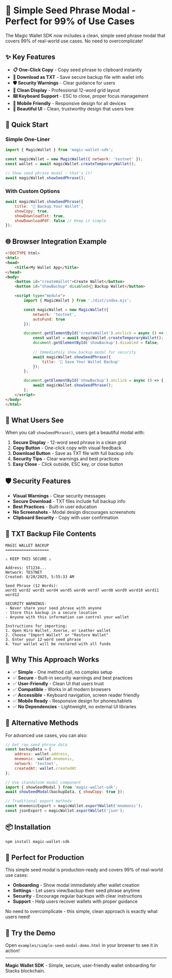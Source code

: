 # 🔑 Simple Seed Phrase Modal - Perfect for 99% of Use Cases

The Magic Wallet SDK now includes a clean, simple seed phrase modal that covers 99% of real-world use cases. No need to overcomplicate!

## ✨ Key Features

- **📋 One-Click Copy** - Copy seed phrase to clipboard instantly
- **📄 Download as TXT** - Save secure backup file with wallet info
- **🛡️ Security Warnings** - Clear guidance for users
- **🔐 Clean Display** - Professional 12-word grid layout
- **⌨️ Keyboard Support** - ESC to close, proper focus management
- **📱 Mobile Friendly** - Responsive design for all devices
- **🎨 Beautiful UI** - Clean, trustworthy design that users love

## 🚀 Quick Start

### Simple One-Liner

```javascript
import { MagicWallet } from 'magic-wallet-sdk';

const magicWallet = new MagicWallet({ network: 'testnet' });
const wallet = await magicWallet.createTemporaryWallet();

// Show seed phrase modal - that's it!
await magicWallet.showSeedPhrase();
```

### With Custom Options

```javascript
await magicWallet.showSeedPhrase({
    title: '💾 Backup Your Wallet',
    showCopy: true,
    showDownloadTxt: true,
    showDownloadPdf: false // Keep it simple
});
```

## 🌐 Browser Integration Example

```html
<!DOCTYPE html>
<html>
<head>
    <title>My Wallet App</title>
</head>
<body>
    <button id="createWallet">Create Wallet</button>
    <button id="showBackup" disabled>💾 Backup Wallet</button>

    <script type="module">
        import { MagicWallet } from './dist/index.mjs';

        const magicWallet = new MagicWallet({
            network: 'testnet',
            autoFund: true
        });

        document.getElementById('createWallet').onclick = async () => {
            const wallet = await magicWallet.createTemporaryWallet();
            document.getElementById('showBackup').disabled = false;
            
            // Immediately show backup modal for security
            await magicWallet.showSeedPhrase({
                title: '🔑 Save Your Wallet Backup'
            });
        };

        document.getElementById('showBackup').onclick = async () => {
            await magicWallet.showSeedPhrase();
        };
    </script>
</body>
</html>
```

## 📱 What Users See

When you call `showSeedPhrase()`, users get a beautiful modal with:

1. **Secure Display** - 12-word seed phrase in a clean grid
2. **Copy Button** - One-click copy with visual feedback
3. **Download Button** - Save as TXT file with full backup info
4. **Security Tips** - Clear warnings and best practices
5. **Easy Close** - Click outside, ESC key, or close button

## 🛡️ Security Features

- **Visual Warnings** - Clear security messages
- **Secure Download** - TXT files include full backup info
- **Best Practices** - Built-in user education
- **No Screenshots** - Modal design discourages screenshots
- **Clipboard Security** - Copy with user confirmation

## 📄 TXT Backup File Contents

```
MAGIC WALLET BACKUP
===================

⚠️ KEEP THIS SECURE ⚠️

Address: ST1234...
Network: TESTNET
Created: 8/28/2025, 5:55:33 AM

Seed Phrase (12 Words):
word1 word2 word3 word4 word5 word6 word7 word8 word9 word10 word11 word12

SECURITY WARNINGS:
- Never share your seed phrase with anyone
- Store this backup in a secure location
- Anyone with this information can control your wallet

Instructions for importing:
1. Open Hiro Wallet, Xverse, or Leather wallet
2. Choose "Import Wallet" or "Restore Wallet"
3. Enter your 12-word seed phrase
4. Your wallet will be restored with all funds
```

## 🎯 Why This Approach Works

- ✅ **Simple** - One method call, no complex setup
- ✅ **Secure** - Built-in security warnings and best practices
- ✅ **User-Friendly** - Clean UI that users trust
- ✅ **Compatible** - Works in all modern browsers
- ✅ **Accessible** - Keyboard navigation, screen reader friendly
- ✅ **Mobile Ready** - Responsive design for phones/tablets
- ✅ **No Dependencies** - Lightweight, no external UI libraries

## 🔧 Alternative Methods

For advanced use cases, you can also:

```javascript
// Get raw seed phrase data
const backupData = {
    address: wallet.address,
    mnemonic: wallet.mnemonic,
    network: 'testnet',
    createdAt: wallet.createdAt
};

// Use standalone modal component
import { showSeedModal } from 'magic-wallet-sdk';
await showSeedModal(backupData, { showCopy: true });

// Traditional export methods
const mnemonicExport = magicWallet.exportWallet('mnemonic');
const jsonExport = magicWallet.exportWallet('json');
```

## 📦 Installation

```bash
npm install magic-wallet-sdk
```

## 🎉 Perfect for Production

This simple seed modal is production-ready and covers 99% of real-world use cases:

- **Onboarding** - Show modal immediately after wallet creation
- **Settings** - Let users view/backup their seed phrase anytime
- **Security** - Encourage regular backups with clear instructions
- **Support** - Help users recover wallets with proper guidance

No need to overcomplicate - this simple, clean approach is exactly what users need!

## 🚀 Try the Demo

Open `examples/simple-seed-modal-demo.html` in your browser to see it in action!

---

**Magic Wallet SDK** - Simple, secure, user-friendly wallet onboarding for Stacks blockchain.
